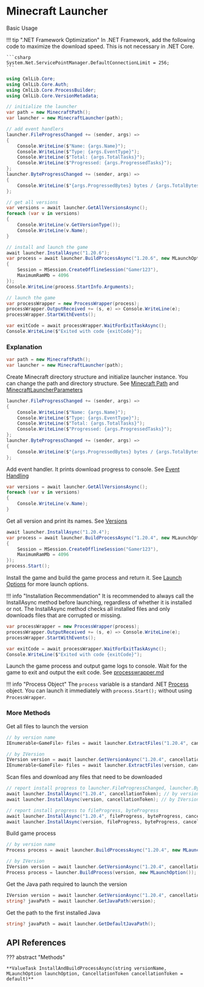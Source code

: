 # Minecraft Launcher

Basic Usage

!!! tip ".NET Framework Optimization"
    In .NET Framework, add the following code to maximize the download speed. This is not necessary in .NET Core.

    ```csharp
    System.Net.ServicePointManager.DefaultConnectionLimit = 256;
    ```

```csharp
using CmlLib.Core;
using CmlLib.Core.Auth;
using CmlLib.Core.ProcessBuilder;
using CmlLib.Core.VersionMetadata;

// initialize the launcher
var path = new MinecraftPath();
var launcher = new MinecraftLauncher(path);

// add event handlers
launcher.FileProgressChanged += (sender, args) =>
{
    Console.WriteLine($"Name: {args.Name}");
    Console.WriteLine($"Type: {args.EventType}");
    Console.WriteLine($"Total: {args.TotalTasks}");
    Console.WriteLine($"Progressed: {args.ProgressedTasks}");
};
launcher.ByteProgressChanged += (sender, args) =>
{
    Console.WriteLine($"{args.ProgressedBytes} bytes / {args.TotalBytes} bytes");
};

// get all versions
var versions = await launcher.GetAllVersionsAsync();
foreach (var v in versions)
{
    Console.WriteLine(v.GetVersionType());
    Console.WriteLine(v.Name);
}

// install and launch the game
await launcher.InstallAsync("1.20.6");
var process = await launcher.BuildProcessAsync("1.20.6", new MLaunchOption
{
    Session = MSession.CreateOfflineSession("Gamer123"),
    MaximumRamMb = 4096
});
Console.WriteLine(process.StartInfo.Arguments);

// launch the game
var processWrapper = new ProcessWrapper(process);
processWrapper.OutputReceived += (s, e) => Console.WriteLine(e);
processWrapper.StartWithEvents();

var exitCode = await processWrapper.WaitForExitTaskAsync();
Console.WriteLine($"Exited with code {exitCode}");
```

### Explanation

```csharp
var path = new MinecraftPath();
var launcher = new MinecraftLauncher(path);
```

Create Minecraft directory structure and initialize launcher instance. You can change the path and directory structure. See [Minecraft Path](MinecraftPath.md) and [MinecraftLauncherParameters](../more-apis/minecraftlauncherparameters.md)

```csharp
launcher.FileProgressChanged += (sender, args) =>
{
    Console.WriteLine($"Name: {args.Name}");
    Console.WriteLine($"Type: {args.EventType}");
    Console.WriteLine($"Total: {args.TotalTasks}");
    Console.WriteLine($"Progressed: {args.ProgressedTasks}");
};
launcher.ByteProgressChanged += (sender, args) =>
{
    Console.WriteLine($"{args.ProgressedBytes} bytes / {args.TotalBytes} bytes");
};
```

Add event handler. It prints download progress to console. See [Event Handling](Handling-Events.md)

```csharp
var versions = await launcher.GetAllVersionsAsync();
foreach (var v in versions)
{
    Console.WriteLine(v.Name);
}
```

Get all version and print its names. See [Versions](versions.md)

```csharp
await launcher.InstallAsync("1.20.4");
var process = await launcher.BuildProcessAsync("1.20.4", new MLaunchOption
{
    Session = MSession.CreateOfflineSession("Gamer123"),
    MaximumRamMb = 4096
});
process.Start();
```

Install the game and build the game process and return it. See [Launch Options](MLaunchOption.md) for more launch options.

!!! info "Installation Recommendation"
    It is recommended to always call the InstallAsync method before launching, regardless of whether it is installed or not. The InstallAsync method checks all installed files and only downloads files that are corrupted or missing.

```csharp
var processWrapper = new ProcessWrapper(process);
processWrapper.OutputReceived += (s, e) => Console.WriteLine(e);
processWrapper.StartWithEvents();

var exitCode = await processWrapper.WaitForExitTaskAsync();
Console.WriteLine($"Exited with code {exitCode}");
```

Launch the game process and output game logs to console. Wait for the game to exit and output the exit code. See [processwrapper.md](../utilities/processwrapper.md)

!!! info "Process Object"
    The `process` variable is a standard .NET [Process](https://learn.microsoft.com/en-us/dotnet/api/system.diagnostics.process) object. You can launch it immediately with `process.Start();` without using `ProcessWrapper`.

### More Methods

Get all files to launch the version

```csharp
// by version name
IEnumerable<GameFile> files = await launcher.ExtractFiles("1.20.4", cancellationToken);
```

```csharp
// by IVersion 
IVersion version = await launcher.GetVersionAsync("1.20.4", cancellationToken);
IEnumerable<GameFile> files = await launcher.ExtractFiles(version, cancellationToken);
```

Scan files and download any files that need to be downloaded

```csharp
// report install progress to launcher.FileProgressChanged, launcher.ByteProgressChanged
await launcher.InstallAsync("1.20.4", cancellationToken); // by version name
await launcher.InstallAsync(version, cancellationToken); // by IVersion 

// report install progress to fileProgress, byteProgress
await launcher.InstallAsync("1.20.4", fileProgress, byteProgress, cancellationToken); // by version name 
await launcher.InstallAsync(version, fileProgress, byteProgress, cancellationToken); // by IVersion 
```

Build game process

```csharp
// by version name
Process process = await launcher.BuildProcessAsync("1.20.4", new MLaunchOption(), cancellationToken);
```

```csharp
// by IVersion
IVersion version = await launcher.GetVersionAsync("1.20.4", cancellationToken);
Process process = launcher.BuildProcess(version, new MLaunchOption());
```

Get the Java path required to launch the version

```csharp
IVersion version = await launcher.GetVersionAsync("1.20.4", cancellationToken);
string? javaPath = await launcher.GetJavaPath(version);
```

Get the path to the first installed Java

```csharp
string? javaPath = await launcher.GetDefaultJavaPath();
```

## API References

??? abstract "Methods"

    **ValueTask InstallAndBuildProcessAsync(string versionName, MLaunchOption launchOption, CancellationToken cancellationToken = default)**
